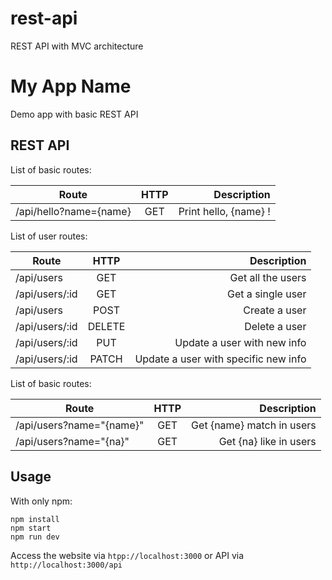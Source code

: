 # rest-api
REST API with MVC architecture

# My App Name
Demo app with basic REST API

## REST API
List of basic routes:

| Route                 | HTTP | Description           |
|-----------------------|:----:|----------------------:|
|/api/hello?name={name} | GET  | Print hello, {name} ! |

List of user routes:

| Route         | HTTP   | Description                          |
|---------------|:------:|-------------------------------------:|
|/api/users     | GET    | Get all the users                    |
|/api/users/:id | GET    | Get a single user                    |
|/api/users     | POST   | Create a user                        |
|/api/users/:id | DELETE | Delete a user                        |
|/api/users/:id | PUT    | Update a user with new info          |
|/api/users/:id | PATCH  | Update a user with specific new info |

List of basic routes:

| Route                   | HTTP | Description               |
|-------------------------|:----:|--------------------------:|
|/api/users?name="{name}" | GET  | Get {name} match in users |
|/api/users?name="{na}"   | GET  | Get {na} like in users    |

## Usage
With only npm:
```
npm install
npm start
npm run dev
```

Access the website via `htpp://localhost:3000` or API via 
`http://localhost:3000/api`
